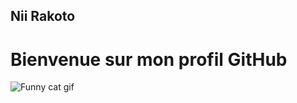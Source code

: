 ## Nii Rakoto
# Bienvenue sur mon profil GitHub

![Funny cat gif](https://media.giphy.com/media/JIX9t2j0ZTN9S/giphy.gif)

<!--
**NiiRakoto/NiiRakoto** is a ✨ _special_ ✨ repository because its `README.md` (this file) appears on your GitHub profile.

Here are some ideas to get you started:

- 🔭 I’m currently working on ...
- 🌱 I’m currently learning ...
- 👯 I’m looking to collaborate on ...
- 🤔 I’m looking for help with ...
- 💬 Ask me about ...
- 📫 How to reach me: ...
- 😄 Pronouns: ...
- ⚡ Fun fact: ...
-->
